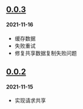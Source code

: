 ## [0.0.3](https://github.com/foca-js/foca-axios-enhancer/compare/v0.0.2...v0.0.3)

#### 2021-11-16

- 缓存数据
- 失败重试
- 修复共享数据复制失败问题

## [0.0.2](https://github.com/foca-js/foca-axios-enhancer/compare/v0.0.1...v0.0.2)

#### 2021-11-15

- 实现请求共享
